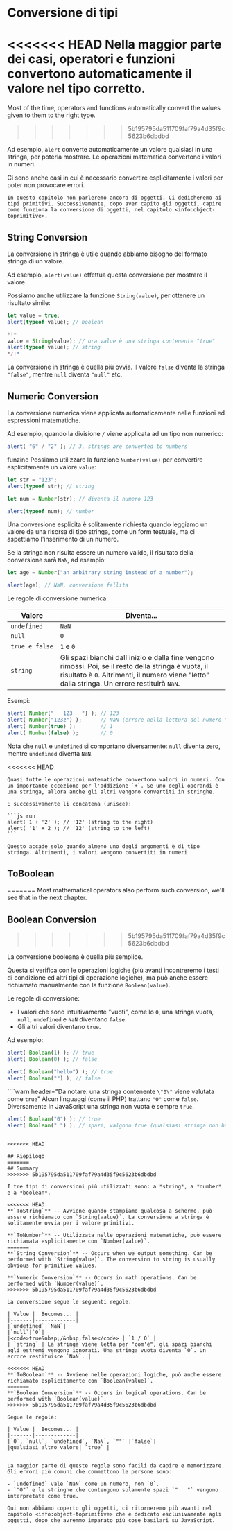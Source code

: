 # Conversione di tipi

<<<<<<< HEAD
 Nella maggior parte dei casi, operatori e funzioni convertono automaticamente il valore nel tipo corretto.
=======
Most of the time, operators and functions automatically convert the values given to them to the right type.
>>>>>>> 5b195795da511709faf79a4d35f9c5623b6dbdbd

Ad esempio, `alert` converte automaticamente un valore qualsiasi in una stringa, per poterla mostrare. Le operazioni matematica convertono i valori in numeri.

Ci sono anche casi in cui è necessario convertire esplicitamente i valori per poter non provocare errori.

```smart header="Non parliamo ancora di oggetti"
In questo capitolo non parleremo ancora di oggetti. Ci dedicheremo ai tipi primitivi. Successivamente, dopo aver capito gli oggetti, capire come funziona la conversione di oggetti, nel capitolo <info:object-toprimitive>.
```

## String Conversion

La conversione in stringa è utile quando abbiamo bisogno del formato stringa di un valore.

Ad esempio, `alert(value)` effettua questa conversione per mostrare il valore.

Possiamo anche utilizzare la funzione `String(value)`, per ottenere un risultato simile:

```js run
let value = true;
alert(typeof value); // boolean

*!*
value = String(value); // ora value è una stringa contenente "true"
alert(typeof value); // string
*/!*
```

La conversione in stringa è quella più ovvia. Il valore `false` diventa la stringa `"false"`, mentre `null` diventa `"null"` etc.

## Numeric Conversion

La conversione numerica viene applicata automaticamente nelle funzioni ed espressioni matematiche.

Ad esempio, quando la divisione `/` viene applicata ad un tipo non numerico:

```js run
alert( "6" / "2" ); // 3, strings are converted to numbers
```
funzine
Possiamo utilizzare la funzione `Number(value)` per convertire esplicitamente un valore `value`:

```js run
let str = "123";
alert(typeof str); // string

let num = Number(str); // diventa il numero 123

alert(typeof num); // number
```

Una conversione esplicita è solitamente richiesta quando leggiamo un valore da una risorsa di tipo stringa, come un form testuale, ma ci aspettiamo l'inserimento di un numero.

Se la stringa non risulta essere un numero valido, il risultato della conversione sarà `NaN`, ad esempio:

```js run
let age = Number("an arbitrary string instead of a number");

alert(age); // NaN, conversione fallita
```

Le regole di conversione numerica:

| Valore |  Diventa... |
|-------|-------------|
|`undefined`|`NaN`|
|`null`|`0`|
|<code>true&nbsp;e&nbsp;false</code> | `1` e `0` |
| `string` | Gli spazi bianchi dall'inizio e dalla fine vengono rimossi. Poi, se il resto della stringa è vuota, il risultato è `0`. Altrimenti, il numero viene "letto" dalla stringa. Un errore restituirà `NaN`. |

Esempi:

```js run
alert( Number("   123   ") ); // 123
alert( Number("123z") );      // NaN (errore nella lettura del numero "z")
alert( Number(true) );        // 1
alert( Number(false) );       // 0
```

Nota che `null` e `undefined` si comportano diversamente: `null` diventa zero, mentre `undefined` diventa `NaN`.

<<<<<<< HEAD
````smart header="L'addizione '+' concatena le stringhe"
Quasi tutte le operazioni matematiche convertono valori in numeri. Con un importante eccezione per l'addizione `+`. Se uno degli operandi è una stringa, allora anche gli altri vengono convertiti in stringhe.

E successivamente li concatena (unisce):

```js run
alert( 1 + '2' ); // '12' (string to the right)
alert( '1' + 2 ); // '12' (string to the left)
```

Questo accade solo quando almeno uno degli argomenti è di tipo stringa. Altrimenti, i valori vengono convertiti in numeri
````

## ToBoolean
=======
Most mathematical operators also perform such conversion, we'll see that in the next chapter.

## Boolean Conversion
>>>>>>> 5b195795da511709faf79a4d35f9c5623b6dbdbd

La conversione booleana è quella più semplice.

Questa si verifica con le operazioni logiche (più avanti incontreremo i testi di condizione ed altri tipi di operazione logiche), ma può anche essere richiamato manualmente con la funzione `Boolean(value)`.

Le regole di conversione:

- I valori che sono intuitivamente "vuoti", come lo `0`, una stringa vuota, `null`, `undefined` e `NaN` diventano `false`.
- Gli altri valori diventano `true`.

Ad esempio:

```js run
alert( Boolean(1) ); // true
alert( Boolean(0) ); // false

alert( Boolean("hello") ); // true
alert( Boolean("") ); // false
```

````warn header="Da notare: una stringa contenente `\"0\"` viene valutata come `true`"
Alcun linguaggi (come il PHP) trattano `"0"` come `false`. Diversamente in JavaScript una stringa non vuota è sempre `true`.

```js run
alert( Boolean("0") ); // true
alert( Boolean(" ") ); // spazi, valgono true (qualsiasi stringa non buota viene interpretata come true)
```
````

<<<<<<< HEAD

## Riepilogo
=======
## Summary
>>>>>>> 5b195795da511709faf79a4d35f9c5623b6dbdbd

I tre tipi di conversioni più utilizzati sono: a *string*, a *number* e a *boolean*.

<<<<<<< HEAD
**`ToString`** -- Avviene quando stampiamo qualcosa a schermo, può essere richiamato con `String(value)`. La conversione a stringa è solitamente ovvia per i valore primitivi.

**`ToNumber`** -- Utilizzata nelle operazioni matematiche, può essere richiamata esplicitamente con `Number(value)`.
=======
**`String Conversion`** -- Occurs when we output something. Can be performed with `String(value)`. The conversion to string is usually obvious for primitive values.

**`Numeric Conversion`** -- Occurs in math operations. Can be performed with `Number(value)`.
>>>>>>> 5b195795da511709faf79a4d35f9c5623b6dbdbd

La conversione segue le seguenti regole:

| Value |  Becomes... |
|-------|-------------|
|`undefined`|`NaN`|
|`null`|`0`|
|<code>true&nbsp;/&nbsp;false</code> | `1 / 0` |
| `string` | La stringa viene letta per "com'è", gli spazi bianchi agli estremi vengono ignorati. Una stringa vuota diventa `0`. Un errore restituisce `NaN`. |

<<<<<<< HEAD
**`ToBoolean`** -- Avviene nelle operazioni logiche, può anche essere richiamato esplicitamente con `Boolean(value)`.
=======
**`Boolean Conversion`** -- Occurs in logical operations. Can be performed with `Boolean(value)`.
>>>>>>> 5b195795da511709faf79a4d35f9c5623b6dbdbd

Segue le regole:

| Value |  Becomes... |
|-------|-------------|
|`0`, `null`, `undefined`, `NaN`, `""` |`false`|
|qualsiasi altro valore| `true` |


La maggior parte di queste regole sono facili da capire e memorizzare. Gli errori più comuni che commettono le persone sono:

- `undefined` vale `NaN` come un numero, non `0`.
- `"0"` e le stringhe che contengono solamente spazi `"   "` vengono interpretate come true.

Qui non abbiamo coperto gli oggetti, ci ritorneremo più avanti nel capitolo <info:object-toprimitive> che è dedicato esclusivamente agli oggetti, dopo che avremmo imparato più cose basilari su JavaScript.

